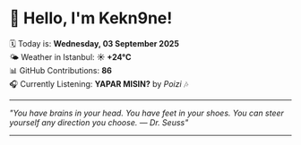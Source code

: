 # 👋 Hello, I'm Kekn9ne!

🗓️ Today is: **Wednesday, 03 September 2025**  
🌤️ Weather in Istanbul: **☀️   +24°C**  
📊 GitHub Contributions: **86**  
🎧 Currently Listening: **YAPAR MISIN?** by *Poizi* 🎶

---

_"You have brains in your head. You have feet in your shoes. You can steer yourself any direction you choose. — *Dr. Seuss*"_

---

